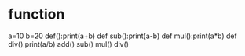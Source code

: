 # function
a=10 b=20 def():print(a+b)
def sub():print(a-b)
def mul():print(a*b)
def div():print(a/b) add() sub() mul() div()

